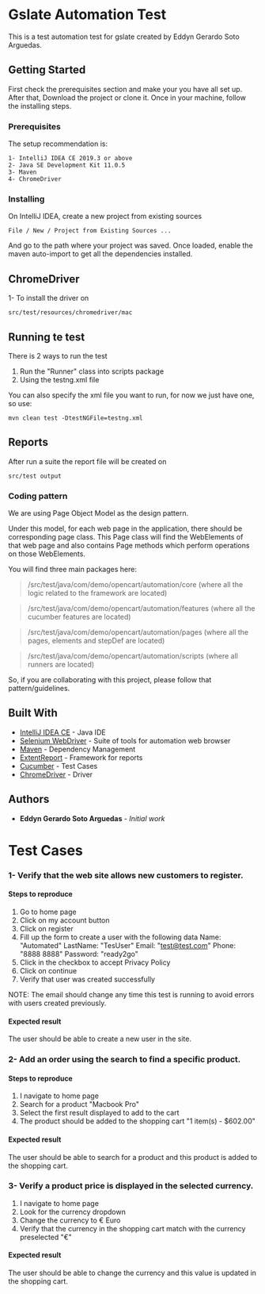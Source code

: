 # Gslate Automation Test

This is a test automation test for gslate created by Eddyn Gerardo Soto Arguedas.


## Getting Started

First check the prerequisites section and make your you have all set up. After that, Download the project or clone it. Once in your machine, follow the installing steps.

### Prerequisites

The setup recommendation is:
```
1- IntelliJ IDEA CE 2019.3 or above
2- Java SE Development Kit 11.0.5
3- Maven
4- ChromeDriver
```


### Installing

On IntelliJ IDEA, create a new project from existing sources

```
File / New / Project from Existing Sources ...
```

And go to the path where your project was saved. Once loaded, enable the maven auto-import to get all the dependencies installed.


## ChromeDriver


1- To install the driver on
```
src/test/resources/chromedriver/mac
```

## Running te test

There is 2 ways to run the test

1. Run the "Runner" class into scripts package 
2. Using the testng.xml file

You can also specify  the xml file you want to run, for now we just have one, so use: 
```
mvn clean test -DtestNGFile=testng.xml
```

## Reports
After run a suite the report file will be created on

```
src/test output
```

### Coding pattern

We are using Page Object Model as the design pattern.

Under this model, for each web page in the application, there should be corresponding page class. This Page class will find the WebElements of that web page and also contains Page methods which perform operations on those WebElements.

You will find three main packages here:

> /src/test/java/com/demo/opencart/automation/core (where all the logic related to the framework are located)

> /src/test/java/com/demo/opencart/automation/features (where all the cucumber features are located)

> /src/test/java/com/demo/opencart/automation/pages (where all the pages, elements and stepDef are located)

> /src/test/java/com/demo/opencart/automation/scripts (where all runners are located)

So, if you are collaborating with this project, please follow that pattern/guidelines.

## Built With

* [IntelliJ IDEA CE](https://www.jetbrains.com/idea/) - Java IDE
* [Selenium WebDriver](https://www.selenium.dev/) - Suite of tools for automation web browser
* [Maven](https://maven.apache.org/) - Dependency Management
* [ExtentReport](https://grasshopper.tech/2098/) - Framework for reports
* [Cucumber](https://cucumber.io/) - Test Cases
* [ChromeDriver]( https://chromedriver.chromium.org/downloads) - Driver 


## Authors

* **Eddyn Gerardo Soto Arguedas** - *Initial work* 

# Test Cases
### 1- Verify that the web site allows new customers to register.

#### Steps to reproduce
1. Go to home page
2. Click on my account button
3. Click on register
4. Fill up the form to create a user with the following data Name: "Automated" LastName: "TesUser" Email: "test@test.com" Phone: "8888 8888" Password: "ready2go"
5. Click in the checkbox to accept Privacy Policy
6. Click on continue
7. Verify that user was created successfully

NOTE: The email should change any time this test is running to avoid errors with users created previously.

#### Expected result
The user should be able to create a new user in the site.


### 2- Add an order using the search to find a specific product.

#### Steps to reproduce
1. I navigate to home page
2. Search for a product "Macbook Pro"
3. Select the first result displayed to add to the cart
4. The product should be added to the shopping cart "1 item(s) - $602.00"

#### Expected result
The user should be able to search for a product and this product is added to the shopping cart.


### 3- Verify a product price is displayed in the selected currency.
1. I navigate to home page
2. Look for the currency dropdown 
3. Change the currency to € Euro
4. Verify that the currency in the shopping cart match with the currency preselected "€"

#### Expected result
The user should be able to change the currency and this value is updated in the shopping cart.